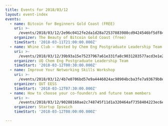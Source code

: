 ```yaml
---
title: Events for 2018/03/12
layout: event-index
events:
  - name: Bitcoin for Beginners Gold Coast (FREE)
    uri: >-
      /events/2018/03/12/2e96c0412fe2da1d28a72537883980cd9424546bf5df84cf2501fd144e9b3c0d
    organizer: The Beauty of Bitcoin Gold Coast (free)
    timeStart: '2018-03-11T21:00:00.000Z'
  - name: Whine Club – Hosted by Chem Eng Postgraduate Leadership Team
    uri: >-
      /events/2018/03/12/39b93a15e75237967a61e331fa8c9031283577acd3e1e26c724ad79d010f3462
    organizer: UQ Chem Eng Postgraduate Leadership Team
    timeStart: '2018-03-12T00:30:00.000Z'
  - name: Improve Your Networking Skills Workshop
    uri: >-
      /events/2018/03/12/4b7e0706bd57e9a4446024ac98904bcba3fe7a93679b8e1ff88527d8202da5db
    organizer: QUT EESS
    timeStart: '2018-03-12T07:30:00.000Z'
  - name: How to choose your co-founder/s and future team members
    uri: >-
      /events/2018/03/12/90288160ae2c748745f11d1a320464af7358404223ec6e0d7b21ad63d20f82fa
    organizer: Startup Ipswich
    timeStart: '2018-03-12T08:00:00.000Z'

---
```

